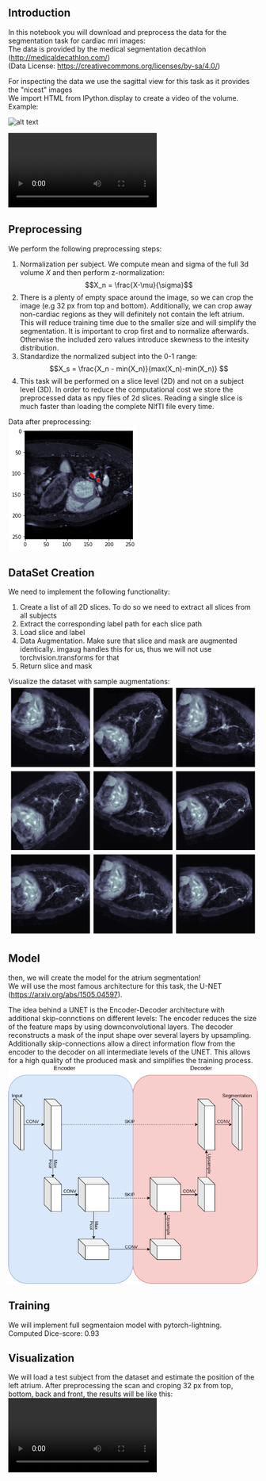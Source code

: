 ## Introduction
In this notebook you will download and preprocess the data for the segmentation task for cardiac mri images:<br />
The data is provided by the medical segmentation decathlon (http://medicaldecathlon.com/)<br /> (Data License: https://creativecommons.org/licenses/by-sa/4.0/)<br />

For inspecting the data we use the sagittal view for this task as it provides the "nicest" images<br />
We import HTML from IPython.display to create a video of the volume. Example: <br/>

![alt text]([https://github.com/fshnkarimi/Atrium-Segmentation/blob/main/Images/Images_1.mp4?raw=true](https://github.com/fshnkarimi/Atrium-Segmentation/blob/main/Images/Images_1.mp4?raw=true))

![alt text](https://github.com/fshnkarimi/Atrium-Segmentation/blob/main/Images/Images_1.mp4?raw=true)

## Preprocessing
We perform the following preprocessing steps:

1. Normalization per subject. We compute mean and sigma of the full 3d volume $X$ and then perform z-normalization:
$$X_n = \frac{X-\mu}{\sigma}$$
2. There is a plenty of empty space around the image, so we can crop the image (e.g 32 px from top and bottom). Additionally, we can crop away non-cardiac regions as they will definitely not contain the left atrium. This will  reduce training time due to the smaller size and will simplify the segmentation. It is important to crop first and to normalize afterwards. Otherwise the included zero values introduce skewness to the intesity distribution.
3. Standardize the normalized subject into the 0-1 range:
$$X_s = \frac{X_n - min(X_n)}{max(X_n)-min(X_n)} $$
4. This task will be performed on a slice level (2D) and not on a subject level (3D). In order to reduce the computational cost we store the preprocessed data as npy files of 2d slices. Reading a single slice is much faster than loading the complete NIfTI file every time.

Data after preprocessing: <br/> ![alt text](https://github.com/fshnkarimi/Atrium-Segmentation/blob/main/Images/images_2.png?raw=true)

## DataSet Creation
We need to implement the following functionality:
1. Create a list of all 2D slices. To do so we need to extract all slices from all subjects
2. Extract the corresponding label path for each slice path
3. Load slice and label
4. Data Augmentation. Make sure that slice and mask are augmented identically. imgaug handles this for us, thus we will not use torchvision.transforms for that
5. Return slice and mask

Visualize the dataset with sample augmentations: <br/>
![alt text](https://github.com/fshnkarimi/Atrium-Segmentation/blob/main/Images/images_3.png?raw=true)

## Model
then, we will create the model for the atrium segmentation! <br />
We will use the most famous architecture for this task, the U-NET (https://arxiv.org/abs/1505.04597). <br/>

The idea behind a UNET is the Encoder-Decoder architecture with additional skip-connctions on different levels:
The encoder reduces the size of the feature maps by using downconvolutional layers.
The decoder reconstructs a mask of the input shape over several layers by upsampling.
Additionally skip-connections allow a direct information flow from the encoder to the decoder on all intermediate levels of the UNET.
This allows for a high quality of the produced mask and simplifies the training process.<br />
![alt text](https://github.com/fshnkarimi/Atrium-Segmentation/blob/main/Images/unet.png?raw=true)

## Training
We will implement full segmentaion model with pytorch-lightning.
Computed Dice-score: 0.93

## Visualization
We will load a test subject from the dataset and estimate the position of the left atrium.
After preprocessing the scan and croping 32 px from top, bottom, back and front, the results will be like this: <br/>
![alt text](https://github.com/fshnkarimi/Atrium-Segmentation/blob/main/Images/Images_4.mp4?raw=true)

